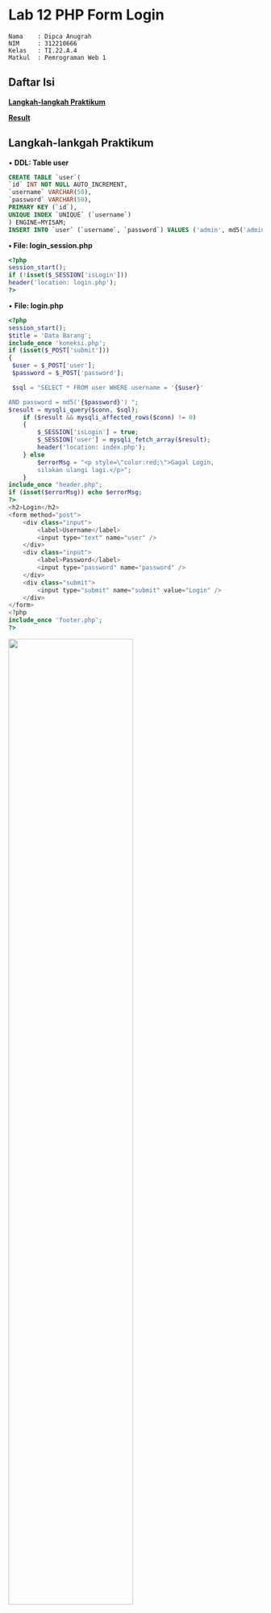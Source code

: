# **Lab 12 PHP Form Login**

```
Nama    : Dipca Anugrah
NIM     : 312210666
Kelas   : TI.22.A.4
Matkul  : Pemrograman Web 1
```

## **Daftar Isi**

**[Langkah-langkah Praktikum](#langkah-lankgah-praktikum)**

**[Result](#result)**

## **Langkah-lankgah Praktikum**

• **DDL: Table user**

```sql
CREATE TABLE `user`(
`id` INT NOT NULL AUTO_INCREMENT,
`username` VARCHAR(50),
`password` VARCHAR(50),
PRIMARY KEY (`id`),
UNIQUE INDEX `UNIQUE` (`username`)
) ENGINE=MYISAM;
INSERT INTO `user` (`username`, `password`) VALUES ('admin', md5('admin'));
```

**• File: login_session.php**

```php
<?php
session_start();
if (!isset($_SESSION['isLogin']))
header('location: login.php');
?>
```


• **File: login.php**

```php
<?php
session_start();
$title = 'Data Barang';
include_once 'koneksi.php';
if (isset($_POST['submit']))
{
 $user = $_POST['user'];
 $password = $_POST['password'];

 $sql = "SELECT * FROM user WHERE username = '{$user}'

AND password = md5('{$password}') ";
$result = mysqli_query($conn, $sql);
    if ($result && mysqli_affected_rows($conn) != 0)
    {
        $_SESSION['isLogin'] = true;
        $_SESSION['user'] = mysqli_fetch_array($result);
        header('location: index.php');
    } else
        $errorMsg = "<p style=\"color:red;\">Gagal Login,
        silakan ulangi lagi.</p>";
    }
include_once "header.php";
if (isset($errorMsg)) echo $errorMsg;
?>
<h2>Login</h2>
<form method="post">
    <div class="input">
        <label>Username</label>
        <input type="text" name="user" />
    </div>
    <div class="input">
        <label>Password</label>
        <input type="password" name="password" />
    </div>
    <div class="submit">
        <input type="submit" name="submit" value="Login" />
    </div>
</form>
<?php
include_once 'footer.php';
?>

```

<img src="https://github.com/dipca0895/Lab12PHP_Form_Login/blob/main/gambar/login.png" width=70% height=70%>

## **Result**

https://github.com/dipca0895/Lab12PHP_Form_Login/assets/115719283/60e3ca33-cd66-4fe7-845d-5e4362ca35a1

<hr>

**[Back-->](#lab-10-php-oop)**

